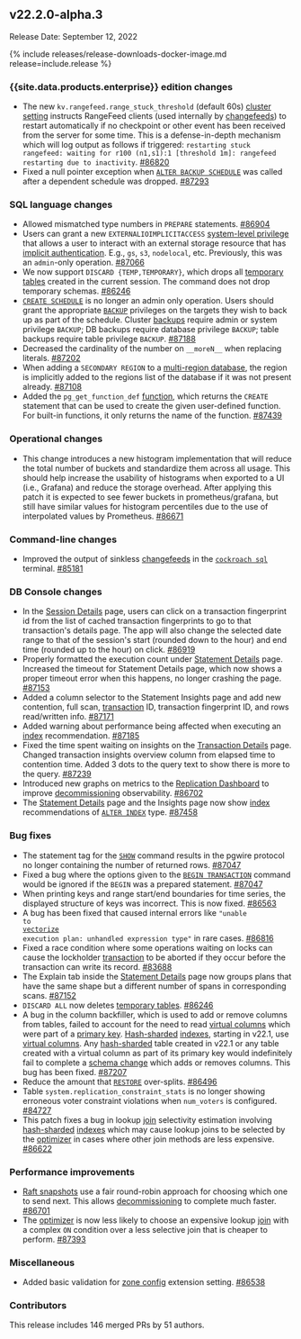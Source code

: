 ## v22.2.0-alpha.3

Release Date: September 12, 2022

{% include releases/release-downloads-docker-image.md release=include.release %}

<h3 id="v22-2-0-alpha-3-enterprise-edition-changes">{{site.data.products.enterprise}} edition changes</h3>

- The new `kv.rangefeed.range_stuck_threshold` (default 60s) [cluster setting](https://www.cockroachlabs.com/docs/v22.2/cluster-settings) instructs RangeFeed clients (used internally by [changefeeds](https://www.cockroachlabs.com/docs/v22.2/create-changefeed)) to restart automatically if no checkpoint or other event has been received from the server for some time. This is a defense-in-depth mechanism which will log output as follows if triggered: `restarting stuck rangefeed: waiting for r100 (n1,s1):1 [threshold 1m]: rangefeed restarting due to inactivity`. [#86820][#86820]
- Fixed a null pointer exception when [`ALTER BACKUP SCHEDULE`](https://www.cockroachlabs.com/docs/v22.2/create-schedule-for-backup) was called after a dependent schedule was dropped. [#87293][#87293]

<h3 id="v22-2-0-alpha-3-sql-language-changes">SQL language changes</h3>

- Allowed mismatched type numbers in `PREPARE` statements. [#86904][#86904]
- Users can grant a new `EXTERNALIOIMPLICITACCESS` [system-level privilege](https://www.cockroachlabs.com/docs/v22.2/security-reference/authorization#supported-privileges) that allows a user to interact with an external storage resource that has [implicit authentication](https://www.cockroachlabs.com/docs/v22.2/cloud-storage-authentication). E.g., `gs`, `s3`, `nodelocal`, etc. Previously, this was an `admin`-only operation. [#87066][#87066]
- We now support `DISCARD {TEMP,TEMPORARY}`, which drops all [temporary tables](https://www.cockroachlabs.com/docs/v22.2/temporary-tables) created in the current session. The command does not drop temporary schemas. [#86246][#86246]
- [`CREATE SCHEDULE`](https://www.cockroachlabs.com/docs/v22.2/create-schedule-for-backup) is no longer an admin only operation. Users should grant the appropriate [`BACKUP`](https://www.cockroachlabs.com/docs/v22.2/backup) privileges on the targets they wish to back up as part of the schedule. Cluster [backups](https://www.cockroachlabs.com/docs/v22.2/backup) require admin or system privilege `BACKUP`; DB backups require database privilege `BACKUP`; table backups require table privilege `BACKUP`. [#87188][#87188]
- Decreased the cardinality of the number on `__moreN__` when replacing literals. [#87202][#87202]
- When adding a `SECONDARY REGION` to a [multi-region database](https://www.cockroachlabs.com/docs/v22.2/multiregion-overview), the region is implicitly added to the regions list of the database if it was not present already. [#87108][#87108]
- Added the `pg_get_function_def` [function](https://www.cockroachlabs.com/docs/v22.2/functions-and-operators), which returns the `CREATE` statement that can be used to create the given user-defined function. For built-in functions, it only returns the name of the function. [#87439][#87439]

<h3 id="v22-2-0-alpha-3-operational-changes">Operational changes</h3>

- This change introduces a new histogram implementation that will reduce the total number of buckets and standardize them across all usage. This should help increase the usability of histograms when exported to a UI (i.e., Grafana) and reduce the storage overhead. After applying this patch it is expected to see fewer buckets in prometheus/grafana, but still  have similar values for histogram percentiles due to the use of interpolated values by Prometheus. [#86671][#86671]

<h3 id="v22-2-0-alpha-3-command-line-changes">Command-line changes</h3>

- Improved the output of sinkless [changefeeds](https://www.cockroachlabs.com/docs/v22.2/create-changefeed) in the [`cockroach sql`](https://www.cockroachlabs.com/docs/v22.2/cockroach-sql) terminal. [#85181][#85181]

<h3 id="v22-2-0-alpha-3-db-console-changes">DB Console changes</h3>

- In the [Session Details](https://www.cockroachlabs.com/docs/v22.2/ui-sessions-page) page, users can click on a transaction fingerprint id from the list of cached transaction fingerprints to go to that transaction's details page. The app will also change the selected date range to that of the session's start (rounded down to the hour) and end time (rounded up to the hour) on click. [#86919][#86919]
- Properly formatted the execution count under [Statement Details](https://www.cockroachlabs.com/docs/v22.2/ui-statements-page) page. Increased the timeout for Statement Details page, which now shows a proper timeout error when this happens, no longer crashing the page. [#87153][#87153]
- Added a column selector to the Statement Insights page and add new contention, full scan, [transaction](https://www.cockroachlabs.com/docs/v22.2/transactions) ID, transaction fingerprint ID, and rows read/written info. [#87171][#87171]
- Added warning about performance being affected when executing an [index](https://www.cockroachlabs.com/docs/v22.2/indexes) recommendation. [#87185][#87185]
- Fixed the time spent waiting on insights on the [Transaction Details](https://www.cockroachlabs.com/docs/v22.2/ui-transactions-page) page. Changed transaction insights overview column from elapsed time to contention time. Added 3 dots to the query text to show there is more to the query. [#87239][#87239]
- Introduced new graphs on metrics to the [Replication Dashboard](https://www.cockroachlabs.com/docs/v22.2/ui-replication-dashboard) to improve [decommissioning](https://www.cockroachlabs.com/docs/v22.2/node-shutdown) observability. [#86702][#86702]
- The [Statement Details](https://www.cockroachlabs.com/docs/v22.2/ui-statements-page) page and the Insights page now show [index](https://www.cockroachlabs.com/docs/v22.2/indexes) recommendations of [`ALTER INDEX`](https://www.cockroachlabs.com/docs/v22.2/alter-index) type. [#87458][#87458]

<h3 id="v22-2-0-alpha-3-bug-fixes">Bug fixes</h3>

- The statement tag for the [`SHOW`](https://www.cockroachlabs.com/docs/v22.2/show-vars) command results in the pgwire protocol no longer containing the number of returned rows. [#87047][#87047]
- Fixed a bug where the options given to the [`BEGIN TRANSACTION`](https://www.cockroachlabs.com/docs/v22.2/begin-transaction) command would be ignored if the `BEGIN` was a prepared statement. [#87047][#87047]
- When printing keys and range start/end boundaries for time series, the displayed structure of keys was incorrect. This is now fixed. [#86563][#86563]
- A bug has been fixed that caused internal errors like <code>"unable to <a href="https://www.cockroachlabs.com/docs/v22.2/vectorized-execution">vectorize</a> execution plan: unhandled expression type"</code> in rare cases. [#86816][#86816]
- Fixed a race condition where some operations waiting on locks can cause the lockholder [transaction](https://www.cockroachlabs.com/docs/v22.2/transactions) to be aborted if they occur before the transaction can write its record. [#83688][#83688]
- The Explain tab inside the [Statement Details](https://www.cockroachlabs.com/docs/v22.2/ui-statements-page) page now groups plans that have the same shape but a different number of spans in corresponding scans. [#87152][#87152]
- `DISCARD ALL` now deletes [temporary tables](https://www.cockroachlabs.com/docs/v22.2/temporary-tables). [#86246][#86246]
- A bug in the column backfiller, which is used to add or remove columns from tables, failed to account for the need to read [virtual columns](https://www.cockroachlabs.com/docs/v22.2/computed-columns) which were part of a [primary key](https://www.cockroachlabs.com/docs/v22.2/primary-key). [Hash-sharded](https://www.cockroachlabs.com/docs/v22.2/hash-sharded-indexes) [indexes](https://www.cockroachlabs.com/docs/v22.2/indexes), starting in v22.1, use [virtual columns](https://www.cockroachlabs.com/docs/v22.2/computed-columns). Any [hash-sharded](https://www.cockroachlabs.com/docs/v22.2/hash-sharded-indexes) table created in v22.1 or any table created with a virtual column as part of its primary key would indefinitely fail to complete a [schema change](https://www.cockroachlabs.com/docs/v22.2/online-schema-changes) which adds or removes columns. This bug has been fixed. [#87207][#87207]
- Reduce the amount that [`RESTORE`](https://www.cockroachlabs.com/docs/v22.2/restore) over-splits. [#86496][#86496]
- Table `system.replication_constraint_stats` is no longer showing erroneous voter constraint violations when `num_voters` is configured. [#84727][#84727]
- This patch fixes a bug in lookup [join](https://www.cockroachlabs.com/docs/v22.2/joins) selectivity estimation involving [hash-sharded](https://www.cockroachlabs.com/docs/v22.2/hash-sharded-indexes) [indexes](https://www.cockroachlabs.com/docs/v22.2/indexes) which may cause lookup joins to be selected by the [optimizer](https://www.cockroachlabs.com/docs/v22.2/cost-based-optimizer) in cases where other join methods are less expensive. [#86622][#86622]

<h3 id="v22-2-0-alpha-3-performance-improvements">Performance improvements</h3>

- [Raft snapshots](https://www.cockroachlabs.com/docs/v22.2/architecture/replication-layer#snapshots) use a fair round-robin approach for choosing which one to send next. This allows [decommissioning](https://www.cockroachlabs.com/docs/v22.2/node-shutdown) to complete much faster. [#86701][#86701]
- The [optimizer](https://www.cockroachlabs.com/docs/v22.2/cost-based-optimizer) is now less likely to choose an expensive lookup [join](https://www.cockroachlabs.com/docs/v22.2/joins) with a complex `ON` condition over a less selective join that is cheaper to perform. [#87393][#87393]

<h3 id="v22-2-0-alpha-3-miscellaneous">Miscellaneous</h3>

- Added basic validation for [zone config](https://www.cockroachlabs.com/docs/v22.2/configure-replication-zones) extension setting. [#86538][#86538]

<h3 id="v22-2-0-alpha-3-contributors">Contributors</h3>

This release includes 146 merged PRs by 51 authors.

[#83688]: https://github.com/cockroachdb/cockroach/pull/83688
[#84727]: https://github.com/cockroachdb/cockroach/pull/84727
[#85181]: https://github.com/cockroachdb/cockroach/pull/85181
[#85920]: https://github.com/cockroachdb/cockroach/pull/85920
[#86246]: https://github.com/cockroachdb/cockroach/pull/86246
[#86496]: https://github.com/cockroachdb/cockroach/pull/86496
[#86538]: https://github.com/cockroachdb/cockroach/pull/86538
[#86563]: https://github.com/cockroachdb/cockroach/pull/86563
[#86622]: https://github.com/cockroachdb/cockroach/pull/86622
[#86671]: https://github.com/cockroachdb/cockroach/pull/86671
[#86701]: https://github.com/cockroachdb/cockroach/pull/86701
[#86702]: https://github.com/cockroachdb/cockroach/pull/86702
[#86816]: https://github.com/cockroachdb/cockroach/pull/86816
[#86820]: https://github.com/cockroachdb/cockroach/pull/86820
[#86826]: https://github.com/cockroachdb/cockroach/pull/86826
[#86904]: https://github.com/cockroachdb/cockroach/pull/86904
[#86919]: https://github.com/cockroachdb/cockroach/pull/86919
[#87047]: https://github.com/cockroachdb/cockroach/pull/87047
[#87066]: https://github.com/cockroachdb/cockroach/pull/87066
[#87108]: https://github.com/cockroachdb/cockroach/pull/87108
[#87152]: https://github.com/cockroachdb/cockroach/pull/87152
[#87153]: https://github.com/cockroachdb/cockroach/pull/87153
[#87171]: https://github.com/cockroachdb/cockroach/pull/87171
[#87185]: https://github.com/cockroachdb/cockroach/pull/87185
[#87188]: https://github.com/cockroachdb/cockroach/pull/87188
[#87202]: https://github.com/cockroachdb/cockroach/pull/87202
[#87207]: https://github.com/cockroachdb/cockroach/pull/87207
[#87239]: https://github.com/cockroachdb/cockroach/pull/87239
[#87293]: https://github.com/cockroachdb/cockroach/pull/87293
[#87393]: https://github.com/cockroachdb/cockroach/pull/87393
[#87431]: https://github.com/cockroachdb/cockroach/pull/87431
[#87439]: https://github.com/cockroachdb/cockroach/pull/87439
[#87458]: https://github.com/cockroachdb/cockroach/pull/87458
